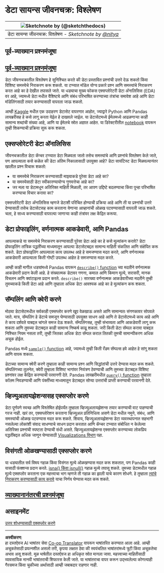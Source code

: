 <!--
CO_OP_TRANSLATOR_METADATA:
{
  "original_hash": "a167aa0bfb1c46ece1b3d21ae939cc0d",
  "translation_date": "2025-09-04T16:45:27+00:00",
  "source_file": "4-Data-Science-Lifecycle/15-analyzing/README.md",
  "language_code": "mr"
}
-->
# डेटा सायन्स जीवनचक्र: विश्लेषण

|![ Sketchnote by [(@sketchthedocs)](https://sketchthedocs.dev) ](../../sketchnotes/15-Analyzing.png)|
|:---:|
| डेटा सायन्स जीवनचक्र: विश्लेषण - _Sketchnote by [@nitya](https://twitter.com/nitya)_ |

## पूर्व-व्याख्यान प्रश्नमंजूषा

## [पूर्व-व्याख्यान प्रश्नमंजूषा](https://purple-hill-04aebfb03.1.azurestaticapps.net/quiz/28)

डेटा जीवनचक्रातील विश्लेषण हे सुनिश्चित करते की डेटा प्रस्तावित प्रश्नांची उत्तरे देऊ शकतो किंवा विशिष्ट समस्येचे निराकरण करू शकतो. या टप्प्यात मॉडेल योग्य प्रकारे प्रश्न आणि समस्यांचे निराकरण करत आहे का हे देखील तपासले जाते. या धड्याचा मुख्य फोकस एक्सप्लोरेटरी डेटा अ‍ॅनालिसिस (EDA) वर आहे, ज्यामध्ये डेटा मधील वैशिष्ट्ये आणि संबंध परिभाषित करण्याच्या तंत्रांचा समावेश आहे आणि डेटा मॉडेलिंगसाठी तयार करण्यासाठी वापरला जाऊ शकतो.

आम्ही [Kaggle](https://www.kaggle.com/balaka18/email-spam-classification-dataset-csv/version/1) मधील एक उदाहरण डेटासेट वापरणार आहोत, ज्याद्वारे Python आणि Pandas लायब्ररीसह हे कसे लागू करता येईल हे दाखवले जाईल. या डेटासेटमध्ये ईमेलमध्ये आढळणाऱ्या काही सामान्य शब्दांची संख्या आहे, आणि या ईमेलचे स्रोत अज्ञात आहेत. या डिरेक्टरीतील [notebook](notebook.ipynb) वापरून तुम्ही शिकण्याची प्रक्रिया सुरू करू शकता.

## एक्सप्लोरेटरी डेटा अ‍ॅनालिसिस

जीवनचक्रातील डेटा कॅप्चर टप्प्यात डेटा मिळवला जातो तसेच समस्यांचे आणि प्रश्नांचे विश्लेषण केले जाते, पण आपल्याला कसे कळेल की डेटा अंतिम निकालासाठी उपयुक्त आहे? 
डेटा सायंटिस्ट डेटा मिळवल्यानंतर खालील प्रश्न विचारू शकतो:
-   या समस्येचे निराकरण करण्यासाठी माझ्याकडे पुरेसा डेटा आहे का?
-   या समस्येसाठी डेटा स्वीकारण्यायोग्य गुणवत्तेचा आहे का?
-   जर मला या डेटामधून अतिरिक्त माहिती मिळाली, तर आपण उद्दिष्टे बदलण्याचा किंवा पुन्हा परिभाषित करण्याचा विचार करावा का?

एक्सप्लोरेटरी डेटा अ‍ॅनालिसिस म्हणजे डेटाशी परिचित होण्याची प्रक्रिया आहे आणि ती या प्रश्नांची उत्तरे देण्यासाठी तसेच डेटासेटसह काम करताना येणाऱ्या आव्हानांची ओळख पटवण्यासाठी वापरली जाऊ शकते. चला, हे साध्य करण्यासाठी वापरल्या जाणाऱ्या काही तंत्रांवर लक्ष केंद्रित करूया.

## डेटा प्रोफाइलिंग, वर्णनात्मक आकडेवारी, आणि Pandas
आपल्याकडे या समस्येचे निराकरण करण्यासाठी पुरेसा डेटा आहे का हे कसे मूल्यांकन करावे? डेटा प्रोफाइलिंग तांत्रिक पद्धतींच्या माध्यमातून आपल्या डेटासेटबद्दल सामान्य माहिती संकलित आणि संक्षेपित करू शकते. डेटा प्रोफाइलिंग आपल्याला काय उपलब्ध आहे हे समजण्यास मदत करते, आणि वर्णनात्मक आकडेवारी आपल्याला किती गोष्टी उपलब्ध आहेत हे समजण्यास मदत करते.

आम्ही काही मागील धड्यांमध्ये Pandas वापरून [`describe()` function](https://pandas.pydata.org/pandas-docs/stable/reference/api/pandas.DataFrame.describe.html) च्या मदतीने वर्णनात्मक आकडेवारी प्रदान केली आहे. हे संख्यात्मक डेटावर गणना, कमाल आणि किमान मूल्ये, सरासरी, मानक विचलन आणि क्वांटाइल्स प्रदान करते. `describe()` सारख्या वर्णनात्मक आकडेवारीच्या मदतीने तुम्ही तुमच्याकडे किती डेटा आहे आणि तुम्हाला अधिक डेटा आवश्यक आहे का हे मूल्यांकन करू शकता.

## सॅम्पलिंग आणि क्वेरी करणे
मोठ्या डेटासेटमधील सर्वकाही एक्सप्लोर करणे खूप वेळखाऊ असते आणि सामान्यतः संगणकावर सोपवले जाते. मात्र, सॅम्पलिंग हे डेटाचे समजून घेण्यासाठी उपयुक्त साधन आहे आणि ते डेटासेटमध्ये काय आहे आणि ते काय दर्शवते याबद्दल चांगले समज देऊ शकते. सॅम्पलिंगसह, तुम्ही संभाव्यता आणि आकडेवारी लागू करू शकता आणि तुमच्या डेटाबद्दल काही सामान्य निष्कर्ष काढू शकता. जरी किती डेटा सॅम्पल करावा याबद्दल निश्चित नियम नसला तरी, तुम्ही जितका अधिक डेटा सॅम्पल कराल तितकी तुमची सामान्यीकरण अधिक अचूक होईल.

Pandas मध्ये [`sample()` function](https://pandas.pydata.org/pandas-docs/stable/reference/api/pandas.DataFrame.sample.html) आहे, ज्यामध्ये तुम्ही किती रँडम सॅम्पल्स हवे आहेत हे सांगू शकता आणि वापरू शकता.

डेटाच्या सामान्य क्वेरी करणे तुम्हाला काही सामान्य प्रश्न आणि सिद्धांतांची उत्तरे देण्यास मदत करू शकते. सॅम्पलिंगच्या तुलनेत, क्वेरी तुम्हाला विशिष्ट भागांवर नियंत्रण ठेवण्याची आणि तुमच्या डेटाबद्दल विशिष्ट प्रश्नांवर लक्ष केंद्रित करण्याची परवानगी देते. Pandas लायब्ररीमधील [`query()` function](https://pandas.pydata.org/pandas-docs/stable/reference/api/pandas.DataFrame.query.html) तुम्हाला कॉलम निवडण्याची आणि पंक्तींच्या माध्यमातून डेटाबद्दल सोप्या उत्तरांची प्राप्ती करण्याची परवानगी देते.

## व्हिज्युअलायझेशन्ससह एक्सप्लोर करणे
डेटा पूर्णपणे स्वच्छ आणि विश्लेषित होईपर्यंत तुम्हाला व्हिज्युअलायझेशन्स तयार करण्याची वाट पाहण्याची गरज नाही. खरं तर, एक्सप्लोरेशन करताना व्हिज्युअल प्रतिनिधित्व असणे डेटा मधील नमुने, संबंध, आणि समस्यांची ओळख पटवण्यास मदत करू शकते. शिवाय, व्हिज्युअलायझेशन्स डेटा व्यवस्थापनात सहभागी नसलेल्या लोकांशी संवाद साधण्याचे साधन प्रदान करतात आणि कॅप्चर टप्प्यात संबोधित न केलेल्या अतिरिक्त प्रश्नांची स्पष्टता देण्याची संधी असते. व्हिज्युअलायझेशन्स एक्सप्लोर करण्याच्या लोकप्रिय पद्धतींबद्दल अधिक जाणून घेण्यासाठी [Visualizations विभाग](../../../../../../../../../3-Data-Visualization) पहा.

## विसंगती ओळखण्यासाठी एक्सप्लोर करणे
या धड्यातील सर्व विषय गहाळ किंवा विसंगत मूल्ये ओळखण्यास मदत करू शकतात, पण Pandas काही यासाठी फंक्शन्स प्रदान करते. [isna() किंवा isnull()](https://pandas.pydata.org/pandas-docs/stable/reference/api/pandas.isna.html) गहाळ मूल्ये तपासू शकते. तुमच्या डेटामधील गहाळ मूल्ये एक्सप्लोर करताना एक महत्त्वाचा भाग म्हणजे ती गहाळ का झाली याचे कारण शोधणे. हे तुम्हाला [त्यांचे निराकरण करण्यासाठी काय करावे](/2-Working-With-Data/08-data-preparation/notebook.ipynb) याचा निर्णय घेण्यास मदत करू शकते.

## [व्याख्यानानंतरची प्रश्नमंजूषा](https://ff-quizzes.netlify.app/en/ds/)

## असाइनमेंट

[उत्तर शोधण्यासाठी एक्सप्लोर करणे](assignment.md)

---

**अस्वीकरण**:  
हा दस्तऐवज AI भाषांतर सेवा [Co-op Translator](https://github.com/Azure/co-op-translator) वापरून भाषांतरित करण्यात आला आहे. आम्ही अचूकतेसाठी प्रयत्नशील असलो तरी, कृपया लक्षात ठेवा की स्वयंचलित भाषांतरांमध्ये त्रुटी किंवा अचूकतेचा अभाव असू शकतो. मूळ भाषेतील दस्तऐवज हा अधिकृत स्रोत मानला जावा. महत्त्वाच्या माहितीसाठी व्यावसायिक मानवी भाषांतराची शिफारस केली जाते. या भाषांतराचा वापर करून उद्भवलेल्या कोणत्याही गैरसमज किंवा चुकीच्या अर्थासाठी आम्ही जबाबदार राहणार नाही.
